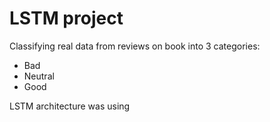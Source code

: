 # LSTM project

Classifying real data from reviews on book into 3 categories:

- Bad
- Neutral
- Good

LSTM architecture was using 

